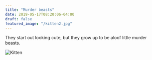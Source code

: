 ```yaml
---
title: "Murder beasts"
date: 2019-05-17T08:20:06-04:00
draft: false
featured_image: "/kitten2.jpg"
---
```


They start out looking cute, but they grow up to be aloof little murder beasts.

![Kitten](/kitten2.jpg)